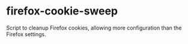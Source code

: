 # firefox-cookie-sweep
Script to cleanup Firefox cookies, allowing more configuration than the Firefox settings.
